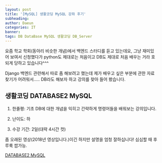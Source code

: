 ```yaml
---
layout: post
title: '[MySQL] 생활코딩 MySQL 강좌 후기'
subheading:
author: Daeun
categories: IT
banner:
tags: DB DataBase MySQL 생활코딩 DB_Server 
---
```


요즘 학교 학회(동아리 비슷한 개념)에서 백엔드 스터디를 듣고 있는데요, 그냥 재미있어 보여서 신청했다가 python도 제대로는 처음이고 DB도 제대로 처음 배우는 거라 호되게 당하고 있습니다^^^

Django 백엔드 관련해서 따로 좀 해보려고 했는데 제가 배우고 싶은 부분에 관한 자료 찾기가 어려워서..... DB라도 해보자 하고 강의를 찾아 들어 봤습니다.

## 생활코딩 DATABASE2 MySQL
1. 한줄평: 기초 DB에 대한 개념을 익히고 간략하게 명령어들을 배워보는 강의입니다.

2. 난이도: 하

3. 수강 기간: 2일(대략 4시간 컷)

좀 오래된 영상(2018년 영상입니다.)이긴 하지만 설명을 엄청 잘하십니다! 심심할 때 후루룩 쌉가능.

[DATABASE2 MySQL](https://www.youtube.com/playlist?list=PLuHgQVnccGMCgrP_9HL3dAcvdt8qOZxjW)

